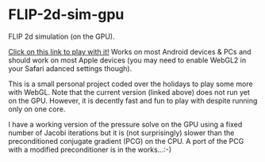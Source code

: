 # FLIP-2d-sim-gpu

FLIP 2d simulation (on the GPU).

[Click on this link to play with it!](http://aaubel.online.fr/flip)
Works on most Android devices & PCs and should work on most Apple devices (you may need to enable WebGL2 in your Safari adanced settings though).

This is a small personal project coded over the holidays to play some more with WebGL. Note that the current version (linked above) does not run yet on the GPU. However, it is decently fast and fun to play with despite running only on one core.

I have a working version of the pressure solve on the GPU using a fixed number of Jacobi iterations but it is (not surprisingly) slower than the preconditioned conjugate gradient (PCG) on the CPU. A port of the PCG with a modified preconditioner is in the works...:-)
